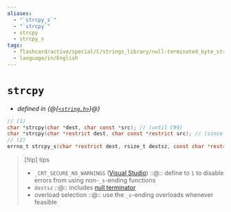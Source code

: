 ```yaml
---
aliases:
  - "`strcpy_s`"
  - "`strcpy`"
  - strcpy
  - strcpy_s
tags:
  - flashcard/active/special/C/strings_library/null-terminated_byte_strings/strcpy
  - language/in/English
---
```


# `strcpy`

- _defined in {@{[`<string.h>`](../../../../general/C%20string%20handling.md)}@}_

```C
// (1)
char *strcpy(char *dest, char const *src); // (until C99)
char *strcpy(char *restrict dest, char const *restrict src); // (since C99)
// (2)
errno_t strcpy_s(char *restrict dest, rsize_t destsz, const char *restrict stc); // (since C11)
```

> [!tip] tips
>
> - `_CRT_SECURE_NO_WARNINGS` ([Visual Studio](Visual%20Studio.md)) ::@:: define to `1` to disable errors from using non-`_s`-ending functions
> - `destsz` ::@:: includes [null terminator](null-terminated%20string)
> - overload selection ::@:: use the `_s`-ending overloads whenever feasible
